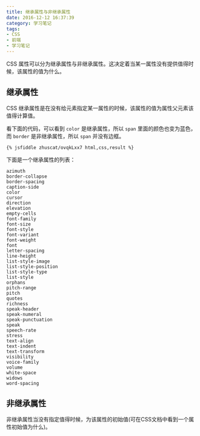 ```yaml
---
title: 继承属性与非继承属性
date: 2016-12-12 16:37:39
category: 学习笔记
tags:
- CSS
- 前端
- 学习笔记
---
```

CSS 属性可以分为继承属性与非继承属性。这决定着当某一属性没有提供值得时候，该属性的值为什么。

## 继承属性

CSS 继承属性是在没有给元素指定某一属性的时候，该属性的值为属性父元素该值得计算值。

看下面的代码，可以看到 `color` 是继承属性，所以 `span` 里面的颜色也变为蓝色，而 `border` 是非继承属性，所以 `span` 并没有边框。

```
{% jsfiddle zhuscat/ovqkLxx7 html,css,result %}
```

下面是一个继承属性的列表：

```
azimuth
border-collapse
border-spacing
caption-side
color
cursor
direction
elevation
empty-cells
font-family
font-size
font-style
font-variant
font-weight
font
letter-spacing
line-height
list-style-image
list-style-position
list-style-type
list-style
orphans
pitch-range
pitch
quotes
richness
speak-header
speak-numeral
speak-punctuation
speak
speech-rate
stress
text-align
text-indent
text-transform
visibility
voice-family
volume
white-space
widows
word-spacing
```

## 非继承属性

非继承属性当没有指定值得时候，为该属性的初始值(可在CSS文档中看到一个属性初始值为什么)。